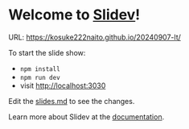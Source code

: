 # Welcome to [Slidev](https://github.com/slidevjs/slidev)!

URL: https://kosuke222naito.github.io/20240907-lt/

To start the slide show:

- `npm install`
- `npm run dev`
- visit <http://localhost:3030>

Edit the [slides.md](./slides.md) to see the changes.

Learn more about Slidev at the [documentation](https://sli.dev/).
